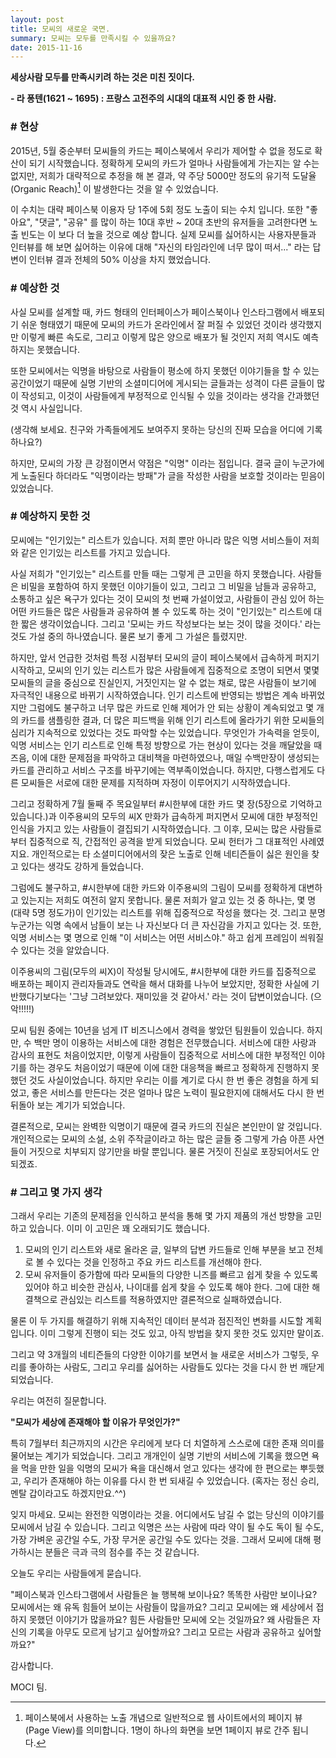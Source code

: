 ```yaml
---
layout: post
title: 모씨의 새로운 국면.
summary: 모씨는 모두를 만족시킬 수 있을까요?
date: 2015-11-16
---
```

__세상사람 모두를 만족시키려 하는 것은 미친 짓이다.__

__- 라 퐁텐(1621 ~ 1695) : 프랑스 고전주의 시대의 대표적 시인 중 한 사람.__
 
### # 현상
 
2015년, 5월 중순부터 모씨들의 카드는 페이스북에서 우리가 제어할 수 없을 정도로 확산이 되기 시작했습니다.
정확하게 모씨의 카드가 얼마나 사람들에게 가는지는 알 수는 없지만, 저희가 대략적으로 추정을 해 본 결과,
약 주당 5000만 정도의 유기적 도달율(Organic Reach)[^1] 이 발생한다는 것을 알 수 있었습니다.
 
[^1]: 페이스북에서 사용하는 노출 개념으로 일반적으로 웹 사이트에서의 페이지 뷰(Page View)를 의미합니다.
1명이 하나의 화면을 보면 1페이지 뷰로 간주 됩니다.

이 수치는 대략 페이스북 이용자 당 1주에 5회 정도 노출이 되는 수치 입니다. 또한 "좋아요", "댓글",
"공유" 를 많이 하는 10대 후반 ~ 20대 초반의 유저들을 고려한다면 노출 빈도는 이 보다 더 높을 것으로 예상
합니다. 실제 모씨를 싫어하시는 사용자분들과 인터뷰를 해 보면 싫어하는 이유에 대해 "자신의 타임라인에
너무 많이 떠서..." 라는 답변이 인터뷰 결과 전체의 50% 이상을 차지 했었습니다.
 
### # 예상한 것
 
사실 모씨를 설계할 때, 카드 형태의 인터페이스가 페이스북이나 인스타그램에서 배포되기 쉬운 형태였기
때문에 모씨의 카드가 온라인에서 잘 퍼질 수 있었던 것이라 생각했지만 이렇게 빠른 속도로, 그리고 이렇게
많은 양으로 배포가 될 것인지 저희 역시도 예측하지는 못했습니다.
 
또한 모씨에서는 익명을 바탕으로 사람들이 평소에 하지 못했던 이야기들을 할 수 있는 공간이었기 때문에
실명 기반의 소셜미디어에 게시되는 글들과는 성격이 다른 글들이 많이 작성되고, 이것이 사람들에게 부정적으로
인식될 수 있을 것이라는 생각을 간과했던 것 역시 사실입니다.
 
(생각해 보세요. 친구와 가족들에게도 보여주지 못하는 당신의 진짜 모습을 어디에 기록하나요?)
 
하지만, 모씨의 가장 큰 강점이면서 약점은 "익명" 이라는 점입니다. 결국 글이 누군가에게 노출된다 하더라도
"익명이라는 방패"가 글을 작성한 사람을 보호할 것이라는 믿음이 있었습니다.
 
### # 예상하지 못한 것
모씨에는 "인기있는" 리스트가 있습니다. 저희 뿐만 아니라 많은 익명 서비스들이 저희와 같은 인기있는
리스트를 가지고 있습니다.

사실 저희가 "인기있는" 리스트를 만들 때는 그렇게 큰 고민을 하지 못했습니다. 사람들은 비밀을 포함하여
하지 못했던 이야기들이 있고, 그리고 그 비밀을 남들과 공유하고, 소통하고 싶은 욕구가 있다는 것이 모씨의
첫 번째 가설이었고, 사람들이 관심 있어 하는 어떤 카드들은 많은 사람들과 공유하여 볼 수 있도록 하는
것이 "인기있는" 리스트에 대한 짧은 생각이었습니다. 그리고 '모씨는 카드 작성보다는 보는 것이 많을 것이다.'
라는 것도 가설 중의 하나였습니다. 물론 보기 좋게 그 가설은 틀렸지만.
 
하지만, 앞서 언급한 것처럼 특정 시점부터 모씨의 글이 페이스북에서 급속하게 퍼지기 시작하고, 모씨의
인기 있는 리스트가 많은 사람들에게 집중적으로 조명이 되면서 몇몇 모씨들의 글을 중심으로 진실인지,
거짓인지는 알 수 없는 채로, 많은 사람들이 보기에 자극적인 내용으로 바뀌기 시작하였습니다. 인기 리스트에
반영되는 방법은 계속 바뀌었지만 그럼에도 불구하고 너무 많은 카드로 인해 제어가 안 되는 상황이 계속되었고
몇 개의 카드를 샘플링한 결과, 더 많은 피드백을 위해 인기 리스트에 올라가기 위한 모씨들의 심리가
지속적으로 있었다는 것도 파악할 수는 있었습니다. 무엇인가 가속력을 얻듯이, 익명 서비스는 인기 리스트로
인해 특정 방향으로 가는 현상이 있다는 것을 깨달았을 때 즈음, 이에 대한 문제점을 파악하고 대비책을
마련하였으나, 매일 수백만장이 생성되는 카드를 관리하고 서비스 구조를 바꾸기에는 역부족이었습니다.
하지만, 다행스럽게도 다른 모씨들은 서로에 대한 문제를 지적하며 자정이 이루어지기 시작하였습니다.
 
그리고 정확하게 7월 둘째 주 목요일부터 #시한부에 대한 카드 몇 장(5장으로 기억하고 있습니다.)과
이주용씨의 모두의 씨X 만화가 급속하게 퍼지면서 모씨에 대한 부정적인 인식을 가지고 있는 사람들이
결집되기 시작하였습니다. 그 이후, 모씨는 많은 사람들로부터 집중적으로 직, 간접적인 공격을 받게 되었습니다.
모씨 헌터가 그 대표적인 사례였지요. 개인적으로는 타 소셜미디어에서의 잦은 노출로 인해 네티즌들이 싫은
원인을 찾고 있다는 생각도 강하게 들었습니다.
 
그럼에도 불구하고, #시한부에 대한 카드와 이주용씨의 그림이 모씨를 정확하게 대변하고 있는지는 저희도
여전히 알지 못합니다. 물론 저희가 알고 있는 것 중 하나는, 몇 명(대략 5명 정도가)이 인기있는 리스트를
위해 집중적으로 작성을 했다는 것. 그리고 분명 누군가는 익명 속에서 남들이 보는 나 자신보다 더 큰
자신감을 가지고 있다는 것. 또한, 익명 서비스는 몇 명으로 인해 "이 서비스는 어떤 서비스야." 하고 쉽게
프레임이 씌워질 수 있다는 것을 알았습니다.
 
이주용씨의 그림(모두의 씨X)이 작성될 당시에도, #시한부에 대한 카드를 집중적으로 배포하는 페이지
관리자들과도 연락을 해서 대화를 나누어 보았지만, 정확한 사실에 기반했다기보다는 '그냥 그려보았다.
재미있을 것 같아서.' 라는 것이 답변이었습니다. (으악!!!!!)
 
모씨 팀원 중에는 10년을 넘게 IT 비즈니스에서 경력을 쌓았던 팀원들이 있습니다. 하지만, 수 백만
명이 이용하는 서비스에 대한 경험은 전무했습니다. 서비스에 대한 사랑과 감사의 표현도 처음이었지만,
이렇게 사람들이 집중적으로 서비스에 대한 부정적인 이야기를 하는 경우도 처음이었기 때문에 이에 대한
대응책을 빠르고 정확하게 진행하지 못했던 것도 사실이었습니다. 하지만 우리는 이를 계기로 다시 한 번
좋은 경험을 하게 되었고, 좋은 서비스를 만든다는 것은 얼마나 많은 노력이 필요한지에 대해서도
다시 한 번 뒤돌아 보는 계기가 되었습니다.
 
결론적으로, 모씨는 완벽한 익명이기 때문에 결국 카드의 진실은 본인만이 알 것입니다.
개인적으로는 모씨의 소설, 소위 주작글이라고 하는 많은 글들 중 그렇게 가슴 아픈 사연들이 거짓으로
치부되지 않기만을 바랄 뿐입니다. 물론 거짓이 진실로 포장되어서도 안 되겠죠.
 
### # 그리고 몇 가지 생각
그래서 우리는 기존의 문제점을 인식하고 분석을 통해 몇 가지 제품의 개선 방향을 고민하고 있습니다.
이미 이 고민은 꽤 오래되기도 했습니다.
 
1. 모씨의 인기 리스트와 새로 올라온 글, 일부의 답변 카드들로 인해 부분을 보고 전체로 볼 수 있다는
것을 인정하고 주요 카드 리스트를 개선해야 한다.
2. 모씨 유저들이 증가함에 따라 모씨들의 다양한 니즈를 빠르고 쉽게 찾을 수 있도록 있어야 하고 비슷한
관심사, 나이대를 쉽게 찾을 수 있도록 해야 한다. 그에 대한 해결책으로 관심있는 리스트를 적용하였지만
결론적으로 실패하였습니다.

물론 이 두 가지를 해결하기 위해 지속적인 데이터 분석과 점진적인 변화를 시도할 계획입니다. 이미
그렇게 진행이 되는 것도 있고, 아직 방법을 찾지 못한 것도 있지만 말이죠.
 
그리고 약 3개월의 네티즌들의 다양한 이야기를 보면서 늘 새로운 서비스가 그렇듯, 우리를 좋아하는 사람도,
그리고 우리를 싫어하는 사람들도 있다는 것을 다시 한 번 깨닫게 되었습니다.
 
우리는 여전히 질문합니다.

__"모씨가 세상에 존재해야 할 이유가 무엇인가?"__
 
특히 7월부터 최근까지의 시간은 우리에게 보다 더 치열하게 스스로에 대한 존재 의미를 물어보는 계기가
되었습니다. 그리고 개개인이 실명 기반의 서비스에 기록을 했으면 욕을 먹을 만한 일을 익명의 모씨가 욕을
대신해서 얻고 있다는 생각에 한 편으로는 뿌듯했고, 우리가 존재해야 하는 이유를 다시 한 번 되새길
수 있었습니다. (혹자는 정신 승리, 멘탈 갑이라고도 하겠지만요.^^)
 
잊지 마세요. 모씨는 완전한 익명이라는 것을.
어디에서도 남길 수 없는 당신의 이야기를 모씨에서 남길 수 있습니다.
그리고 익명은 쓰는 사람에 따라 약이 될 수도 독이 될 수도, 가장 가벼운 공간일 수도, 가장 무거운 공간일
수도 있다는 것을. 그래서 모씨에 대해 평가하시는 분들은 극과 극의 점수를 주는 것 같습니다.
 
오늘도 우리는 사람들에게 묻습니다.

"페이스북과 인스타그램에서 사람들은 늘 행복해 보이나요? 똑똑한 사람만 보이나요? 모씨에서는 왜 유독
힘들어 보이는 사람들이 많을까요? 그리고 모씨에는 왜 세상에서 접하지 못했던 이야기가 많을까요? 힘든
사람들만 모씨에 오는 것일까요? 왜 사람들은 자신의 기록을 아무도 모르게 남기고 싶어할까요? 그리고
모르는 사람과 공유하고 싶어할까요?"
 
감사합니다.
 
MOCI 팀.
